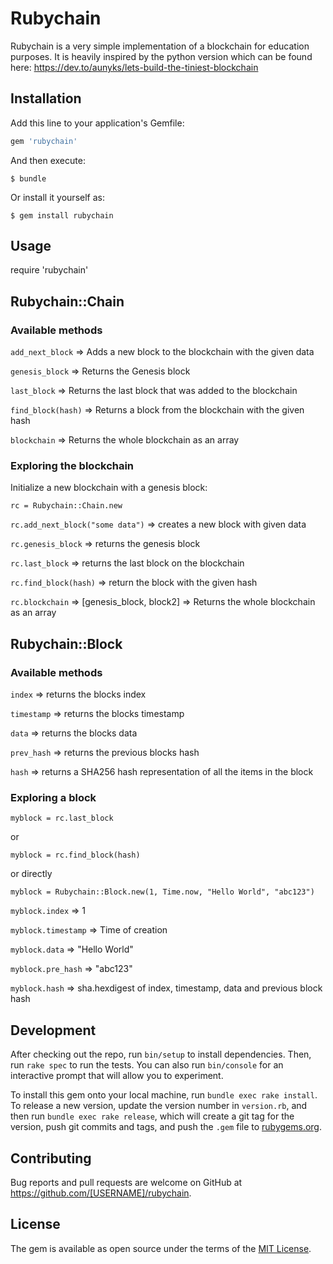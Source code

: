 # Rubychain

Rubychain is a very simple implementation of a blockchain for education purposes.
It is heavily inspired by the python version
which can be found here: https://dev.to/aunyks/lets-build-the-tiniest-blockchain

## Installation

Add this line to your application's Gemfile:

```ruby
gem 'rubychain'
```

And then execute:

    $ bundle

Or install it yourself as:

    $ gem install rubychain

## Usage

require 'rubychain'

## Rubychain::Chain
### Available methods

`add_next_block` => Adds a new block to the blockchain with the given data

`genesis_block` => Returns the Genesis block

`last_block` => Returns the last block that was added to the blockchain

`find_block(hash)` => Returns a block from the blockchain with the given hash

`blockchain` => Returns the whole blockchain as an array

### Exploring the blockchain

Initialize a new blockchain with a genesis block:

`rc = Rubychain::Chain.new`

`rc.add_next_block("some data")` => creates a new block with given data

`rc.genesis_block` => returns the genesis block

`rc.last_block` => returns the last block on the blockchain

`rc.find_block(hash)` => return the block with the given hash

`rc.blockchain` => [genesis_block, block2] => Returns the whole blockchain as an array

## Rubychain::Block
### Available methods

`index` => returns the blocks index

`timestamp` => returns the blocks timestamp

`data` => returns the blocks data

`prev_hash` => returns the previous blocks hash

`hash` => returns a SHA256 hash representation of all the items in the block

### Exploring a block

`myblock = rc.last_block`

or

`myblock = rc.find_block(hash)`

or directly

`myblock = Rubychain::Block.new(1, Time.now, "Hello World", "abc123")`

`myblock.index` => 1

`myblock.timestamp` => Time of creation

`myblock.data` => "Hello World"

`myblock.pre_hash` => "abc123"

`myblock.hash` => sha.hexdigest of index, timestamp, data and previous block hash

## Development

After checking out the repo, run `bin/setup` to install dependencies. Then, run `rake spec` to run the tests. You can also run `bin/console` for an interactive prompt that will allow you to experiment.

To install this gem onto your local machine, run `bundle exec rake install`. To release a new version, update the version number in `version.rb`, and then run `bundle exec rake release`, which will create a git tag for the version, push git commits and tags, and push the `.gem` file to [rubygems.org](https://rubygems.org).

## Contributing

Bug reports and pull requests are welcome on GitHub at https://github.com/[USERNAME]/rubychain.

## License

The gem is available as open source under the terms of the [MIT License](https://opensource.org/licenses/MIT).
